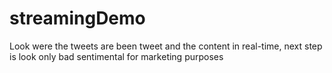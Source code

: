 # streamingDemo
Look were the tweets are been tweet and the content in real-time, next step is look only bad sentimental for marketing purposes 
